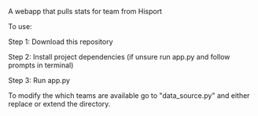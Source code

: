 A webapp that pulls stats for team from Hisport

To use:

Step 1: Download this repository

Step 2: Install project dependencies (if unsure run app.py and follow prompts in terminal)

Step 3: Run app.py

To modify the which teams are available go to "data_source.py" and either replace or extend the directory. 
